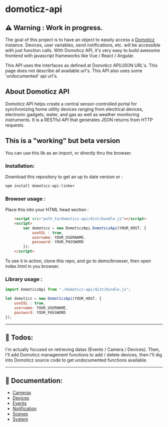 # domoticz-api

## ⚠️ **Warning** : Work in progress.

The goal of this project is to have an object to easely access a [Domoticz](https://www.domoticz.com) instance. Devices, user variables, send notifications, etc. will be accessible with just function calls. With Domoticz API, it's very easy to build awesome frontend with javascript frameworks like Vue / React / Angular.

This API uses the interfaces as defined at Domoticz API/JSON URL's. This page does not describe all available url's. This API also uses some 'undocumented' api url's.

## About Domoticz API
Domoticz API helps create a central sensor-controlled portal for synchronizing home utility devices ranging from electrical devices, electronic gadgets, water, and gas as well as weather monitoring instruments. It is a RESTful API that generates JSON returns from HTTP requests.

## This is a "working" but beta version

You can use this lib as an import, or directly thru the browser.

### Installation:
Download this repository to get an up to date version or :
```bash
npm install domoticz-api-linker
```

### Browser usage :
Place this into your HTML head section :
```html
    <script src="path_to/domoticz-api/dist/bundle.js"></script>
    <script>
        var domoticz = new DomoticzApi.DomoticzApi(YOUR_HOST, {
            useSSL : true,
            username: YOUR_USERNAME,
            password: YOUR_PASSWORD
        });
    </script>
```

To see it in action, clone this repo, and go to demo/browser, then open index.html in you browser.

### Library usage :
```javascript
import DomoticzApi from "./domoticz-api/dist/bundle.js";

let domoticz = new DomoticzApi(YOUR_HOST, {
    useSSL : true,
    username: YOUR_USERNAME,
    password: YOUR_PASSWORD
});
```
------
## 🎯 Todos:
I'm actually focused on retrieving datas (Events / Camera / Devices). Then, I'll add Domoticz management functions to add / delete devices, then I'll dig into Domoticz source code to get undocumented functions available.

------
## 📜 Documentation:

* [Cameras](docs/cameras.md)
* [Devices](docs/devices.md)
* [Events](docs/events.md)
* [Notification](docs/notifications.md)
* [Scenes](docs/scenes.md)
* [System](docs/system.md)
